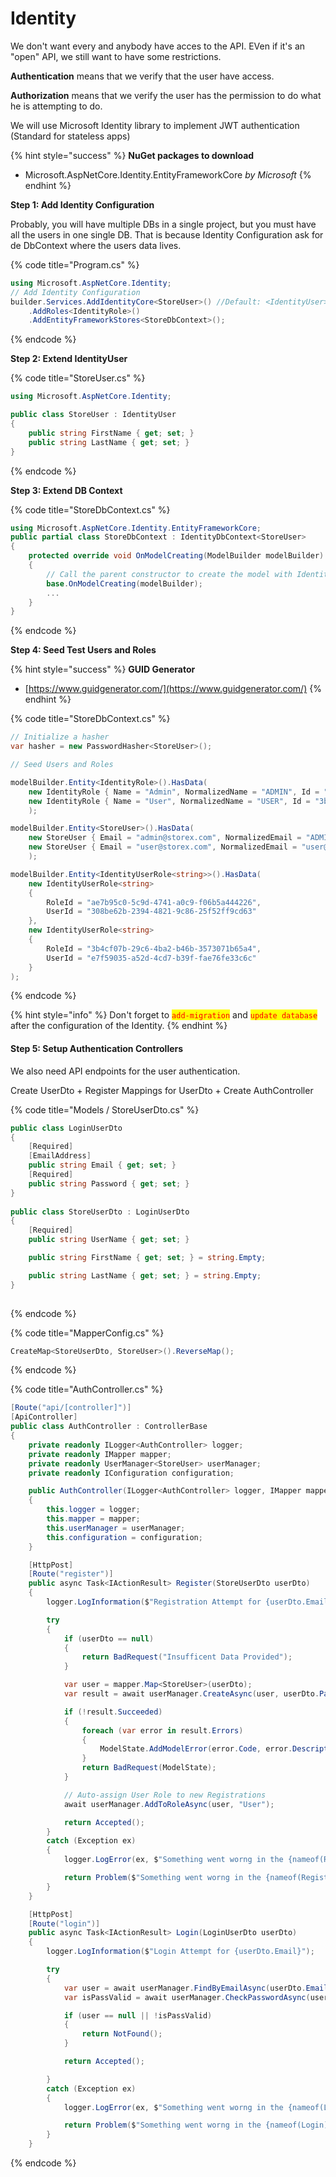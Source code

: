 # Identity

We don't want every and anybody have acces to the API. EVen if it's an "open" API, we still want to have some restrictions.

**Authentication** means that we verify that the user have access.

**Authorization** means that we verify the user has the permission to do what he is attempting to do.

We will use Microsoft Identity library to implement JWT authentication (Standard for stateless apps)

{% hint style="success" %}
**NuGet packages to download**

* Microsoft.AspNetCore.Identity.EntityFrameworkCore _by Microsoft_
{% endhint %}

**Step 1: Add Identity Configuration**

Probably, you will have multiple DBs in a single project, but you must have all the users in one single DB. That is because Identity Configuration ask for de DbContext where the users data lives.

{% code title="Program.cs" %}
```csharp
using Microsoft.AspNetCore.Identity;
// Add Identity Configuration
builder.Services.AddIdentityCore<StoreUser>() //Default: <IdentityUser>
    .AddRoles<IdentityRole>()
    .AddEntityFrameworkStores<StoreDbContext>();
```
{% endcode %}

**Step 2: Extend IdentityUser**

{% code title="StoreUser.cs" %}
```csharp
using Microsoft.AspNetCore.Identity;

public class StoreUser : IdentityUser
{
    public string FirstName { get; set; }
    public string LastName { get; set; }
}
```
{% endcode %}

**Step 3: Extend DB Context**

{% code title="StoreDbContext.cs" %}
```csharp
using Microsoft.AspNetCore.Identity.EntityFrameworkCore;
public partial class StoreDbContext : IdentityDbContext<StoreUser>
{
    protected override void OnModelCreating(ModelBuilder modelBuilder) 
    {
        // Call the parent constructor to create the model with Identity
        base.OnModelCreating(modelBuilder);
        ...
    }
}
```
{% endcode %}

**Step 4: Seed Test Users and Roles**

{% hint style="success" %}
**GUID Generator**

* [https://www.guidgenerator.com/](https://www.guidgenerator.com/)
{% endhint %}

{% code title="StoreDbContext.cs" %}
```csharp
// Initialize a hasher
var hasher = new PasswordHasher<StoreUser>();

// Seed Users and Roles

modelBuilder.Entity<IdentityRole>().HasData(
    new IdentityRole { Name = "Admin", NormalizedName = "ADMIN", Id = "ae7b95c0-5c9d-4741-a0c9-f06b5a444226" },
    new IdentityRole { Name = "User", NormalizedName = "USER", Id = "3b4cf07b-29c6-4ba2-b46b-3573071b65a4" }
    );

modelBuilder.Entity<StoreUser>().HasData(
    new StoreUser { Email = "admin@storex.com", NormalizedEmail = "ADMIN@STOREX.COM", UserName = "administrator", NormalizedUserName = "ADMINISTRATOR", Id = "308be62b-2394-4821-9c86-25f52ff9cd63", FirstName = "System", LastName = "Admin", PasswordHash = hasher.HashPassword(null, "P@assword1") },
    new StoreUser { Email = "user@storex.com", NormalizedEmail = "user@STOREX.COM", UserName = "user", NormalizedUserName = "USER", Id = "e7f59035-a52d-4cd7-b39f-fae76fe33c6c", FirstName = "Basic", LastName = "User", PasswordHash = hasher.HashPassword(null, "P@assword2") }
    );

modelBuilder.Entity<IdentityUserRole<string>>().HasData(
    new IdentityUserRole<string>
    {
        RoleId = "ae7b95c0-5c9d-4741-a0c9-f06b5a444226",
        UserId = "308be62b-2394-4821-9c86-25f52ff9cd63"
    },
    new IdentityUserRole<string>
    {
        RoleId = "3b4cf07b-29c6-4ba2-b46b-3573071b65a4",
        UserId = "e7f59035-a52d-4cd7-b39f-fae76fe33c6c"
    }
);
```
{% endcode %}

{% hint style="info" %}
Don't forget to <mark style="color:red;">`add-migration`</mark> and <mark style="color:red;">`update database`</mark> after the configuration of the Identity.
{% endhint %}

#### Step 5: Setup Authentication Controllers

We also need API endpoints for the user authentication.

Create UserDto + Register Mappings for UserDto + Create AuthController

{% code title="Models / StoreUserDto.cs" %}
```csharp
public class LoginUserDto
{
    [Required]
    [EmailAddress]
    public string Email { get; set; }
    [Required]
    public string Password { get; set; }
}
 
public class StoreUserDto : LoginUserDto
{
    [Required]
    public string UserName { get; set; }

    public string FirstName { get; set; } = string.Empty;

    public string LastName { get; set; } = string.Empty;
}   
    
```
{% endcode %}

{% code title="MapperConfig.cs" %}
```csharp
CreateMap<StoreUserDto, StoreUser>().ReverseMap();
```
{% endcode %}

{% code title="AuthController.cs" %}
```csharp
[Route("api/[controller]")]
[ApiController]
public class AuthController : ControllerBase
{
    private readonly ILogger<AuthController> logger;
    private readonly IMapper mapper;
    private readonly UserManager<StoreUser> userManager;
    private readonly IConfiguration configuration;

    public AuthController(ILogger<AuthController> logger, IMapper mapper, UserManager<StoreUser> userManager, IConfiguration configuration)
    {
        this.logger = logger;
        this.mapper = mapper;
        this.userManager = userManager;
        this.configuration = configuration;
    }

    [HttpPost]
    [Route("register")]
    public async Task<IActionResult> Register(StoreUserDto userDto)
    {
        logger.LogInformation($"Registration Attempt for {userDto.Email}");

        try
        {
            if (userDto == null)
            {
                return BadRequest("Insufficent Data Provided");
            }

            var user = mapper.Map<StoreUser>(userDto);
            var result = await userManager.CreateAsync(user, userDto.Password);

            if (!result.Succeeded)
            {
                foreach (var error in result.Errors)
                {
                    ModelState.AddModelError(error.Code, error.Description);
                }
                return BadRequest(ModelState);
            }

            // Auto-assign User Role to new Registrations
            await userManager.AddToRoleAsync(user, "User");

            return Accepted();
        }
        catch (Exception ex)
        {
            logger.LogError(ex, $"Something went worng in the {nameof(Register)}");

            return Problem($"Something went worng in the {nameof(Register)}", statusCode: 500);
        }
    }

    [HttpPost]
    [Route("login")]
    public async Task<IActionResult> Login(LoginUserDto userDto)
    {
        logger.LogInformation($"Login Attempt for {userDto.Email}");

        try
        {
            var user = await userManager.FindByEmailAsync(userDto.Email);
            var isPassValid = await userManager.CheckPasswordAsync(user, userDto.Password);

            if (user == null || !isPassValid)
            {
                return NotFound();
            }

            return Accepted();

        }
        catch (Exception ex)
        {
            logger.LogError(ex, $"Something went worng in the {nameof(Login)}");

            return Problem($"Something went worng in the {nameof(Login)}", statusCode: 500);
        }
    }
```
{% endcode %}
